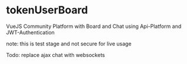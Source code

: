 # tokenUserBoard
VueJS Community Platform with Board and Chat using Api-Platform and JWT-Authentication

note: this is test stage and not secure for live usage

Todo: replace ajax chat with websockets
